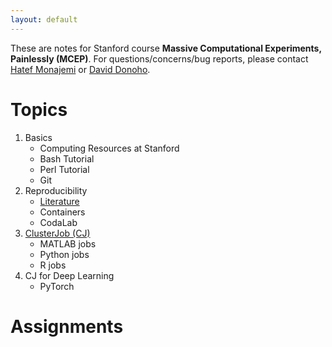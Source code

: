 ```yaml
---
layout: default
---
```


These are notes for Stanford course **Massive Computational Experiments, Painlessly (MCEP)**. For questions/concerns/bug reports, please contact [Hatef Monajemi](http://web.stanford.edu/~monajemi/) or [David Donoho](https://profiles.stanford.edu/david-donoho).

# [](#topics)Topics

1.  Basics
    - Computing Resources at Stanford
	- Bash Tutorial
	- Perl Tutorial
    - Git
1.  Reproducibility 
	- [Literature](reproducibility_literature.md)
	- Containers
	- CodaLab
1.  [ClusterJob (CJ)](http://clusterjob.org)
	- MATLAB jobs
    - Python jobs
    - R jobs
1.  CJ for Deep Learning
    - PyTorch

# Assignments


